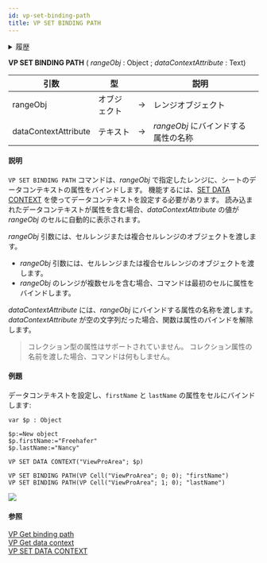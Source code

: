 ```yaml
---
id: vp-set-binding-path
title: VP SET BINDING PATH
---
```


<details><summary>履歴</summary>

| リリース  | 内容 |
| ----- | -- |
| 19 R5 | 追加 |

</details>

<!-- REF #_method_.VP SET BINDING PATH.Syntax -->

**VP SET BINDING PATH** ( _rangeObj_ : Object  ; _dataContextAttribute_  : Text) <!-- END REF -->

<!-- REF #_method_.VP SET BINDING PATH.Params -->

| 引数                   | 型      |    | 説明                      |                  |
| -------------------- | ------ | -- | ----------------------- | ---------------- |
| rangeObj             | オブジェクト | -> | レンジオブジェクト               |                  |
| dataContextAttribute | テキスト   | -> | _rangeObj_ にバインドする属性の名称 | <!-- END REF --> |

#### 説明

`VP SET BINDING PATH` コマンドは、<!-- REF #_method_.VP SET BINDING PATH.Summary -->_rangeObj_ で指定したレンジに、シートのデータコンテキストの属性をバインドします<!-- END REF -->。 機能するには、[SET DATA CONTEXT](vp-set-data-context.md) を使ってデータコンテキストを設定する必要があります。 読み込まれたデータコンテキストが属性を含む場合、_dataContextAttribute_ の値が _rangeObj_ のセルに自動的に表示されます。

_rangeObj_ 引数には、セルレンジまたは複合セルレンジのオブジェクトを渡します。

- _rangeObj_ 引数には、セルレンジまたは複合セルレンジのオブジェクトを渡します。
- _rangeObj_ のレンジが複数セルを含む場合、コマンドは最初のセルに属性をバインドします。

_dataContextAttribute_ には、_rangeObj_ にバインドする属性の名称を渡します。 _dataContextAttribute_ が空の文字列だった場合、関数は属性のバインドを解除します。

> コレクション型の属性はサポートされていません。 コレクション属性の名前を渡した場合、コマンドは何もしません。

#### 例題

データコンテキストを設定し、`firstName` と `lastName` の属性をセルにバインドします:

```4d
var $p : Object

$p:=New object
$p.firstName:="Freehafer"
$p.lastName:="Nancy"

VP SET DATA CONTEXT("ViewProArea"; $p)

VP SET BINDING PATH(VP Cell("ViewProArea"; 0; 0); "firstName")
VP SET BINDING PATH(VP Cell("ViewProArea"; 1; 0); "lastName")
```

![](../../assets/en/ViewPro/vp-set-data-context-bind.png)

#### 参照

[VP Get binding path](vp-get-binding-path.md)<br/>
[VP Get data context](vp-get-data-context.md)<br/>
[VP SET DATA CONTEXT](vp-get-data-context.md)
